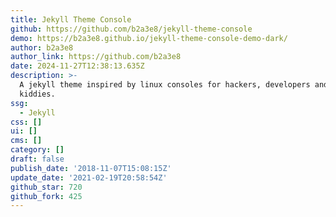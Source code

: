 ```yaml
---
title: Jekyll Theme Console
github: https://github.com/b2a3e8/jekyll-theme-console
demo: https://b2a3e8.github.io/jekyll-theme-console-demo-dark/
author: b2a3e8
author_link: https://github.com/b2a3e8
date: 2024-11-27T12:38:13.635Z
description: >-
  A jekyll theme inspired by linux consoles for hackers, developers and script
  kiddies.
ssg:
  - Jekyll
css: []
ui: []
cms: []
category: []
draft: false
publish_date: '2018-11-07T15:08:15Z'
update_date: '2021-02-19T20:58:54Z'
github_star: 720
github_fork: 425
---
```


